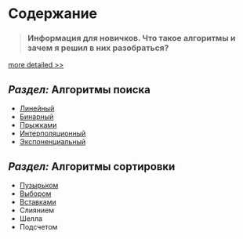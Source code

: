 # Содержание

> ### Информация для новичков. Что такое алгоритмы и зачем я решил в них разобраться?

[more detailed >>](адрес "Описание")

## _Раздел:_ **Алгоритмы поиска**

* [Линейный](https://#)
* [Бинарный](https://#)
* [Прыжками](https://#)
* [Интерполяционный](https://#)
* [Экспоненциальный](https://#)

## _Раздел:_ **Алгоритмы сортировки**

* [Пузырьком](https://#)
* [Выбором](https://#)
* [Вставками](https://#)
* Слиянием
* Шелла
* Подсчетом
